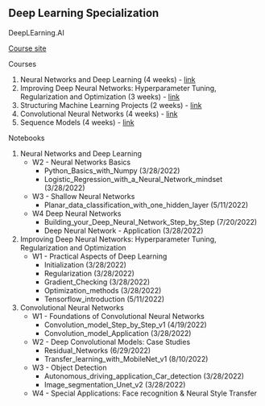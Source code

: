 ## Deep Learning Specialization
DeepLEarning.AI

[Course site](https://www.coursera.org/specializations/deep-learning)

Courses
1. Neural Networks and Deep Learning (4 weeks) - [link](https://www.coursera.org/learn/neural-networks-deep-learning)
2. Improving Deep Neural Networks: Hyperparameter Tuning, Regularization and Optimization (3 weeks) - [link](https://www.coursera.org/learn/deep-neural-network)
3. Structuring Machine Learning Projects (2 weeks) - [link](https://www.coursera.org/learn/machine-learning-projects)
4. Convolutional Neural Networks (4 weeks) - [link](https://www.coursera.org/learn/convolutional-neural-networks)
5. Sequence Models (4 weeks) - [link](https://www.coursera.org/learn/nlp-sequence-models)

Notebooks
1. Neural Networks and Deep Learning
    - W2 - Neural Networks Basics
        - Python_Basics_with_Numpy (3/28/2022)
        - Logistic_Regression_with_a_Neural_Network_mindset (3/28/2022)
    - W3 - Shallow Neural Networks
        - Planar_data_classification_with_one_hidden_layer (5/11/2022)
    - W4 Deep Neural Networks
        - Building_your_Deep_Neural_Network_Step_by_Step (7/20/2022)
        - Deep Neural Network - Application (3/28/2022)
2. Improving Deep Neural Networks: Hyperparameter Tuning, Regularization and Optimization
    - W1 - Practical Aspects of Deep Learning
        - Initialization (3/28/2022)
        - Regularization (3/28/2022)
        - Gradient_Checking (3/28/2022)
        - Optimization_methods (3/28/2022)
        - Tensorflow_introduction (5/11/2022)
4. Convolutional Neural Networks
    - W1 - Foundations of Convolutional Neural Networks
        - Convolution_model_Step_by_Step_v1 (4/19/2022)
        - Convolution_model_Application (3/28/2022)
    - W2 - Deep Convolutional Models: Case Studies
        - Residual_Networks (6/29/2022)
        - Transfer_learning_with_MobileNet_v1 (8/10/2022)
    - W3 - Object Detection
        - Autonomous_driving_application_Car_detection (3/28/2022)
        - Image_segmentation_Unet_v2 (3/28/2022)
    - W4 - Special Applications: Face recognition & Neural Style Transfer